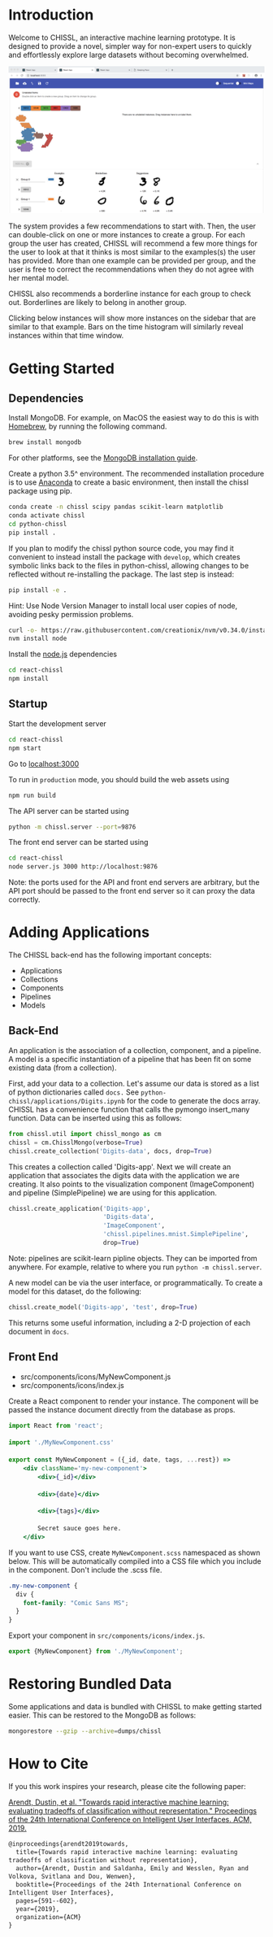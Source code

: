 # Introduction 

Welcome to CHISSL, an interactive machine learning prototype. It is designed to provide a novel, simpler way for non-expert users to quickly and effortlessly explore large datasets without becoming overwhelmed.

![CHISSL Screenshot showing the VAST Challenge 2014 Dataset](chissl-screenshot.png)

The system provides a few recommendations to start with. Then, the user can double-click on one or more instances to create a group. For each group the user has created, CHISSL will recommend a few more things for the user to look at that it thinks is most similar to the examples(s) the user has provided. More than one example can be provided per group, and the user is free to correct the recommendations when they do not agree with her mental model.

CHISSL also recommends a borderline instance for each group to check out. Borderlines are likely to belong in another group.

Clicking below instances will show more instances on the sidebar that are similar to that example. Bars on the time histogram will similarly reveal instances within that time window.


# Getting Started
## Dependencies
Install MongoDB. For example, on MacOS the easiest way to do this is with [Homebrew](https://brew.sh), by running the following command.

```bash
brew install mongodb
```

For other platforms, see the [MongoDB installation guide](https://docs.mongodb.com/manual/installation/).

Create a python 3.5^ environment. The recommended installation procedure is to use [Anaconda](https://www.anaconda.com/download/) to create a basic environment, then install the chissl package using pip.

```bash
conda create -n chissl scipy pandas scikit-learn matplotlib
conda activate chissl
cd python-chissl
pip install .
```

If you plan to modify the chissl python source code, you may find it convenient to instead install the package with `develop`, which creates symbolic links back to the files in python-chissl, allowing changes to be reflected without re-installing the package. The last step is instead:
```bash
pip install -e .
```

Hint: Use Node Version Manager to install local user copies of node, avoiding pesky permission problems.
```bash
curl -o- https://raw.githubusercontent.com/creationix/nvm/v0.34.0/install.sh | bash
nvm install node
```

Install the [node.js](https://nodejs.org/en/) dependencies
```bash
cd react-chissl
npm install
```

## Startup
Start the development server
```bash
cd react-chissl
npm start
```

Go to [localhost:3000](http://localhost:3000)

To run in `production` mode, you should build the web assets using
```bash
npm run build
```

The API server can be started using
```bash
python -m chissl.server --port=9876
```

The front end server can be started using
```bash
cd react-chissl
node server.js 3000 http://localhost:9876
```

Note: the ports used for the API and front end servers are arbitrary, but the API port should be passed to the front end server so it can proxy the data correctly.


# Adding Applications
The CHISSL back-end has the following important concepts:
* Applications
* Collections
* Components
* Pipelines
* Models

## Back-End
An application is the association of a collection, component, and a pipeline. A model is a specific instantiation of a pipeline that has been fit on some existing data (from a collection).

First, add your data to a collection. Let's assume our data is stored as a list of python dictionaries called `docs.` See `python-chissl/applications/Digits.ipynb` for the code to generate the docs array. CHISSL has a convenience function that calls the pymongo insert_many function. Data can be inserted using this as follows:

```python
from chissl.util import chissl_mongo as cm
chissl = cm.ChisslMongo(verbose=True)
chissl.create_collection('Digits-data', docs, drop=True)
```

This creates a collection called 'Digits-app'. Next we will create an application that associates the digits data with the application we are creating. It also points to the visualization component (ImageComponent) and pipeline (SimplePipeline) we are using for this application.

```python
chissl.create_application('Digits-app',
                          'Digits-data',
                          'ImageComponent',
                          'chissl.pipelines.mnist.SimplePipeline',
                          drop=True)
```

Note: pipelines are scikit-learn pipline objects. They can be imported from anywhere. For example, relative to where you run `python -m chissl.server`.

A new model can be via the user interface, or programmatically. To create a model for this dataset, do the following:
```python
chissl.create_model('Digits-app', 'test', drop=True)
```

This returns some useful information, including a 2-D projection of each document in `docs`.


## Front End
* src/components/icons/MyNewComponent.js
* src/components/icons/index.js

Create a React component to render your instance. The component will be passed the instance document directly from the database as props.

```jsx
import React from 'react';

import './MyNewComponent.css'

export const MyNewComponent = ({_id, date, tags, ...rest}) =>
    <div className='my-new-component'>
        <div>{_id}</div>

        <div>{date}</div>

        <div>{tags}</div>

        Secret sauce goes here.
    </div>
```

If you want to use CSS, create `MyNewComponent.scss` namespaced as shown below. This will be automatically compiled into a CSS file which you include in the component. Don't include the .scss file.

```scss
.my-new-component {
  div {
    font-family: "Comic Sans MS";
  }
}
```

Export your component in `src/components/icons/index.js`.

```js
export {MyNewComponent} from './MyNewComponent';
```

# Restoring Bundled Data
Some applications and data is bundled with CHISSL to make getting started easier. This can be restored to the MongoDB as follows:
```bash
mongorestore --gzip --archive=dumps/chissl
```

# How to Cite
If you this work inspires your research, please cite the following paper:

[Arendt, Dustin, et al. "Towards rapid interactive machine learning: evaluating tradeoffs of classification without representation." Proceedings of the 24th International Conference on Intelligent User Interfaces. ACM, 2019.](https://dl.acm.org/citation.cfm?id=3301275.3302280)
```
@inproceedings{arendt2019towards,
  title={Towards rapid interactive machine learning: evaluating tradeoffs of classification without representation},
  author={Arendt, Dustin and Saldanha, Emily and Wesslen, Ryan and Volkova, Svitlana and Dou, Wenwen},
  booktitle={Proceedings of the 24th International Conference on Intelligent User Interfaces},
  pages={591--602},
  year={2019},
  organization={ACM}
}
```
